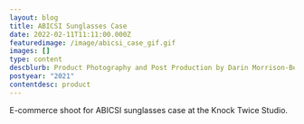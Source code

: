 ```yaml
---
layout: blog
title: ABICSI Sunglasses Case
date: 2022-02-11T11:11:00.000Z
featuredimage: /image/abicsi_case_gif.gif
images: []
type: content
descblurb: Product Photography and Post Production by Darin Morrison-Beer
postyear: "2021"
contentdesc: product
---
```

E-commerce shoot for ABICSI sunglasses case at the Knock Twice Studio.
